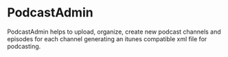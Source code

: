 PodcastAdmin
============

PodcastAdmin helps to upload, organize, create new podcast channels and episodes for each channel generating an itunes compatible xml file for podcasting.
